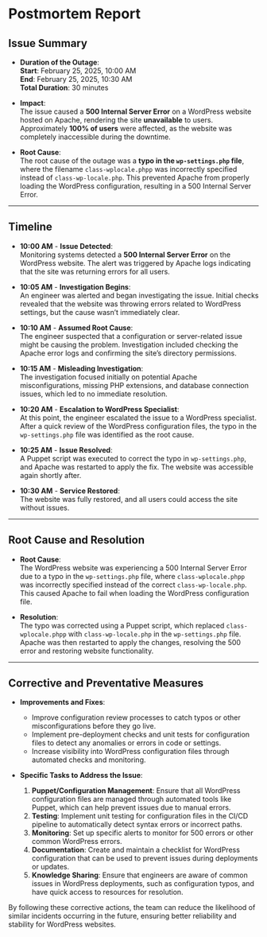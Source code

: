 # Postmortem Report

## Issue Summary

- **Duration of the Outage**:  
  **Start**: February 25, 2025, 10:00 AM  
  **End**: February 25, 2025, 10:30 AM  
  **Total Duration**: 30 minutes

- **Impact**:  
  The issue caused a **500 Internal Server Error** on a WordPress website hosted on Apache, rendering the site **unavailable** to users. Approximately **100% of users** were affected, as the website was completely inaccessible during the downtime.

- **Root Cause**:  
  The root cause of the outage was a **typo in the `wp-settings.php` file**, where the filename `class-wplocale.phpp` was incorrectly specified instead of `class-wp-locale.php`. This prevented Apache from properly loading the WordPress configuration, resulting in a 500 Internal Server Error.

---

## Timeline

- **10:00 AM** - **Issue Detected**:  
  Monitoring systems detected a **500 Internal Server Error** on the WordPress website. The alert was triggered by Apache logs indicating that the site was returning errors for all users.

- **10:05 AM** - **Investigation Begins**:  
  An engineer was alerted and began investigating the issue. Initial checks revealed that the website was throwing errors related to WordPress settings, but the cause wasn’t immediately clear.

- **10:10 AM** - **Assumed Root Cause**:  
  The engineer suspected that a configuration or server-related issue might be causing the problem. Investigation included checking the Apache error logs and confirming the site’s directory permissions.

- **10:15 AM** - **Misleading Investigation**:  
  The investigation focused initially on potential Apache misconfigurations, missing PHP extensions, and database connection issues, which led to no immediate resolution.

- **10:20 AM** - **Escalation to WordPress Specialist**:  
  At this point, the engineer escalated the issue to a WordPress specialist. After a quick review of the WordPress configuration files, the typo in the `wp-settings.php` file was identified as the root cause.

- **10:25 AM** - **Issue Resolved**:  
  A Puppet script was executed to correct the typo in `wp-settings.php`, and Apache was restarted to apply the fix. The website was accessible again shortly after.

- **10:30 AM** - **Service Restored**:  
  The website was fully restored, and all users could access the site without issues.

---

## Root Cause and Resolution

- **Root Cause**:  
  The WordPress website was experiencing a 500 Internal Server Error due to a typo in the `wp-settings.php` file, where `class-wplocale.phpp` was incorrectly specified instead of the correct `class-wp-locale.php`. This caused Apache to fail when loading the WordPress configuration file.

- **Resolution**:  
  The typo was corrected using a Puppet script, which replaced `class-wplocale.phpp` with `class-wp-locale.php` in the `wp-settings.php` file. Apache was then restarted to apply the changes, resolving the 500 error and restoring website functionality.

---

## Corrective and Preventative Measures

- **Improvements and Fixes**:
  - Improve configuration review processes to catch typos or other misconfigurations before they go live.
  - Implement pre-deployment checks and unit tests for configuration files to detect any anomalies or errors in code or settings.
  - Increase visibility into WordPress configuration files through automated checks and monitoring.

- **Specific Tasks to Address the Issue**:
  1. **Puppet/Configuration Management**: Ensure that all WordPress configuration files are managed through automated tools like Puppet, which can help prevent issues due to manual errors.
  2. **Testing**: Implement unit testing for configuration files in the CI/CD pipeline to automatically detect syntax errors or incorrect paths.
  3. **Monitoring**: Set up specific alerts to monitor for 500 errors or other common WordPress errors.
  4. **Documentation**: Create and maintain a checklist for WordPress configuration that can be used to prevent issues during deployments or updates.
  5. **Knowledge Sharing**: Ensure that engineers are aware of common issues in WordPress deployments, such as configuration typos, and have quick access to resources for resolution.

By following these corrective actions, the team can reduce the likelihood of similar incidents occurring in the future, ensuring better reliability and stability for WordPress websites.
